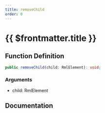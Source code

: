 ```yaml
---
title: removeChild
order: 0
---
```


# {{ $frontmatter.title }}

## Function Definition

```ts
public removeChild(child: RmlElement): void;
```

### Arguments

* child: RmlElement

## Documentation

<!--@include: ./parts/removeChild.md-->
